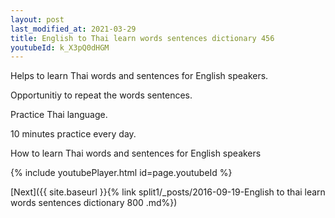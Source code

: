 ```yaml
---
layout: post
last_modified_at: 2021-03-29
title: English to Thai learn words sentences dictionary 456 
youtubeId: k_X3pQ0dHGM
---
```

 
 
Helps to learn Thai words and sentences for English speakers.

Opportunitiy to repeat the words sentences. 

Practice Thai language. 
 
10 minutes practice every day. 
 
How to learn Thai words and sentences for English speakers 
 
{% include youtubePlayer.html id=page.youtubeId %}
 
 
[Next]({{ site.baseurl }}{% link  split1/_posts/2016-09-19-English to thai learn words sentences dictionary 800 .md%})
 
